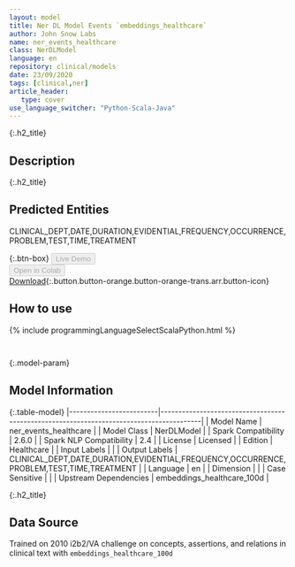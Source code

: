 ```yaml
---
layout: model
title: Ner DL Model Events `embeddings_healthcare`
author: John Snow Labs
name: ner_events_healthcare
class: NerDLModel
language: en
repository: clinical/models
date: 23/09/2020
tags: [clinical,ner]
article_header:
   type: cover
use_language_switcher: "Python-Scala-Java"
---
```


{:.h2_title}
## Description 


 {:.h2_title}
## Predicted Entities
CLINICAL_DEPT,DATE,DURATION,EVIDENTIAL,FREQUENCY,OCCURRENCE,PROBLEM,TEST,TIME,TREATMENT 

{:.btn-box}
<button class="button button-orange" disabled>Live Demo</button><br/><button class="button button-orange" disabled>Open in Colab</button><br/>[Download](https://s3.amazonaws.com/auxdata.johnsnowlabs.com/clinical/models/ner_events_healthcare_en_2.6.0_2.4_1600849907632.zip){:.button.button-orange.button-orange-trans.arr.button-icon}<br/>

## How to use 
<div class="tabs-box" markdown="1">

{% include programmingLanguageSelectScalaPython.html %}

```python

```

```scala

```
</div>



{:.model-param}
## Model Information
{:.table-model}
|-------------------------|-----------------------------------------------------------------------------------------|
| Model Name              | ner_events_healthcare                                                                   |
| Model Class             | NerDLModel                                                                              |
| Spark Compatibility     | 2.6.0                                                                                   |
| Spark NLP Compatibility | 2.4                                                                                     |
| License                 | Licensed                                                                                |
| Edition                 | Healthcare                                                                              |
| Input Labels            |                                                                                         |
| Output Labels           | CLINICAL_DEPT,DATE,DURATION,EVIDENTIAL,FREQUENCY,OCCURRENCE,PROBLEM,TEST,TIME,TREATMENT |
| Language                | en                                                                                      |
| Dimension               |                                                                                         |
| Case Sensitive          |                                                                                         |
| Upstream Dependencies   | embeddings_healthcare_100d                                                              |




{:.h2_title}
## Data Source
Trained on 2010 i2b2/VA challenge on concepts, assertions, and relations in clinical text with `embeddings_healthcare_100d`

